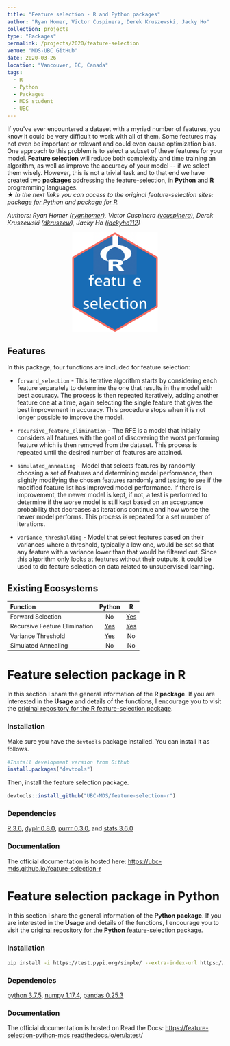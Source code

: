 ```yaml
---
title: "Feature selection - R and Python packages"
author: "Ryan Homer, Victor Cuspinera, Derek Kruszewski, Jacky Ho"
collection: projects
type: "Packages"
permalink: /projects/2020/feature-selection
venue: "MDS-UBC GitHub"
date: 2020-03-26
location: "Vancouver, BC, Canada"
tags:
  - R
  - Python
  - Packages
  - MDS student
  - UBC
---
```


If you've ever encountered a dataset with a myriad number of features, you know it could be very difficult to work with all of them. Some features may not even be important or relevant and could even cause optimization bias. One approach to this problem is to select a subset of these features for your model. **Feature selection** will reduce both complexity and time training an algorithm, as well as improve the accuracy of your model -- if we select them wisely. However, this is not a trivial task and to that end we have created two **packages** addressing the feature-selection, in **Python** and **R** programming languages.  
$\bigstar$ *In the next links you can access to the original feature-selection sites: [package for Python](https://github.com/UBC-MDS/feature-selection-python/) and [package for R](https://github.com/UBC-MDS/feature-selection-r/).*  

*Authors: Ryan Homer ([ryanhomer](https://github.com/ryanhomer)), Victor Cuspinera ([vcuspinera](https://github.com/vcuspinera)), Derek Kruszewski ([dkruszew](https://github.com/dkruszew)), Jacky Ho ([jackyho112](https://github.com/jackyho112))*  

<center><img src="/images/feature_selection-logo.png" width="200" /></center>

## Features
In this package, four functions are included for feature selection:

- `forward_selection` - This iterative algorithm starts by considering each feature separately to determine the one that results in the model with best accuracy. The process is then repeated iteratively, adding another feature one at a time, again selecting the single feature that gives the best improvement in accuracy. This procedure stops when it is not longer possible to improve the model.

- `recursive_feature_elimination` - The RFE is a model that initially considers all features with the goal of discovering the worst performing feature which is then removed from the dataset. This process is repeated until the desired number of features are attained.

- `simulated_annealing` - Model that selects features by randomly choosing a set of features and determining model performance, then slightly modifying the chosen features randomly and testing to see if the modified feature list has improved model performance. If there is improvement, the newer model is kept, if not, a test is performed to determine if the worse model is still kept based on an acceptance probability that decreases as iterations continue and how worse the newer model performs. This process is repeated for a set number of iterations.

- `variance_thresholding` - Model that select features based on their variances where a threshold, typically a low one, would be set so that any feature with a variance lower than that would be filtered out. Since this algorithm only looks at features without their outputs, it could be used to do feature selection on data related to unsupervised learning.

## Existing Ecosystems

|Function |Python |R    |
|:--------|:-----:|:---:|
|Forward Selection  |No|[Yes](https://www.rdocumentation.org/packages/MXM/versions/0.9.4/topics/Forward%20selection)|
|Recursive Feature Elimination|[Yes](https://scikit-learn.org/stable/modules/generated/sklearn.feature_selection.RFE.html)|[Yes](https://www.rdocumentation.org/packages/caret/versions/6.0-85/topics/rfe)|
|Variance Threshold |[Yes](https://scikit-learn.org/stable/modules/generated/sklearn.feature_selection.VarianceThreshold.html)|No|
|Simulated Annealing|No|No|

# Feature selection package in R

In this section I share the general information of the **R package**. If you are interested in the **Usage** and details of the functions, I encourage you to visit the [original repository for the **R** feature-selection package](https://github.com/UBC-MDS/feature-selection-r).

### Installation

Make sure you have the `devtools` package installed. You can install it as follows.

``` r
#Install development version from Github
install.packages("devtools")
```

Then, install the feature selection package.

``` r
devtools::install_github("UBC-MDS/feature-selection-r")
```

### Dependencies
[R 3.6](https://www.r-project.org/), [dyplr 0.8.0](https://dplyr.tidyverse.org/), [purrr 0.3.0](https://purrr.tidyverse.org/), and [stats 3.6.0](https://stat.ethz.ch/R-manual/R-devel/library/stats/html/00Index.html)

### Documentation
The official documentation is hosted here: <https://ubc-mds.github.io/feature-selection-r>

# Feature selection package in Python

In this section I share the general information of the **Python package**. If you are interested in the **Usage** and details of the functions, I encourage you to visit the [original repository for the **Python** feature-selection package](https://github.com/UBC-MDS/feature-selection-python/).

### Installation

```bash
pip install -i https://test.pypi.org/simple/ --extra-index-url https://pypi.org/simple feature-selection
```

### Dependencies
[python 3.7.5](https://www.python.org/downloads/release/python-375/), [numpy 1.17.4](https://numpy.org/), [pandas 0.25.3](https://pandas.pydata.org/getpandas.html)

### Documentation
The official documentation is hosted on Read the Docs: <https://feature-selection-python-mds.readthedocs.io/en/latest/>

